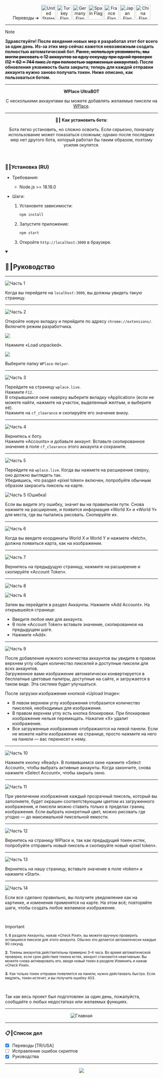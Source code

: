 <p align="center">
  Переводы ➜&nbsp;
  <a href="../README.md"><img src="https://flagcdn.com/256x192/us.png" width="48" alt="United States Flag"></a>
  <a href="TR.md"><img src="https://flagcdn.com/256x192/tr.png" width="48" alt="Turkey Flag"></a>
  <a href="DE.md"><img src="https://flagcdn.com/256x192/de.png" width="48" alt="Germany Flag"></a>
  <a href="ES.md"><img src="https://flagcdn.com/256x192/es.png" width="48" alt="Spain Flag"></a>
  <a href="FR.md"><img src="https://flagcdn.com/256x192/fr.png" width="48" alt="France Flag"></a>
  <a href="JA.md"><img src="https://flagcdn.com/256x192/jp.png" width="48" alt="Japan Flag"></a>
  <a href="CN.md"><img src="https://flagcdn.com/256x192/cn.png" width="48" alt="China Flag"></a>
</p>

---

> [!NOTE]
> **Здравствуйте! После введения новых мер я разработал этот бот всего за один день. Из‑за этих мер сейчас кажется невозможным создать полностью автоматический бот. ~~Ранее, используя уязвимость, мы могли рисовать с 12 аккаунтов за одну секунду при одной проверке (12 * 62 = <strong>744</strong> пикс./с при полностью заряженных аккаунтах).~~ После обновления уязвимость была закрыта; теперь для каждой отправки аккаунта нужно заново получать токен. Ниже описано, как пользоваться ботом.**

---

<p align="center"><strong>WPlace UltraBOT</strong></p>

<p align="center">
  С несколькими аккаунтами вы можете добавлять желаемые пиксели на <a href="https://wplace.live" target="_blank">WPlace</a>.
</p>

---

<p align="center"><strong>🚀┃ Как установить бота:</strong></p>

<p align="center">
  Бота легко установить, но сложно освоить. Если серьезно, поначалу использование может показаться сложным; однако после последних мер нет другого бота, который работал бы таким образом, поэтому усилия окупятся.
</p>

<br>

### 🔧┃Установка (RU)

- Требования:
  - Node.js >= 18.18.0

- Шаги:
  1. Установите зависимости:
     
     ```bash
     npm install
     ```
  2. Запустите приложение:
     
     ```bash
     npm start
     ```
  3. Откройте `http://localhost:3000` в браузере.

<details open>
  <summary><h2>📖┃Руководство</h2></summary>

---

![Часть 1](https://i.imgur.com/yS9093x.png)

Когда вы перейдете на `localhost:3000`, вы должны увидеть такую страницу.<br>

---

![Часть 2](https://i.imgur.com/taF0I2T.png)

Откройте новую вкладку и перейдите по адресу `chrome://extensions/`.<br>
Включите режим разработчика.<br>

![](https://i.imgur.com/oe42A42.png)

Нажмите «Load unpacked».<br>

![](https://i.imgur.com/jPyzOr3.png)

Выберите папку `WPlace-Helper`.<br>

---

![Часть 3](https://i.imgur.com/YVyvw3a.png)

Перейдите на страницу `wplace.live`.<br>
Нажмите `F12`.<br>
В открывшемся окне наверху выберите вкладку «Application» (если не можете найти, нажмите на участок, выделенный желтым, и выберите её).<br>
Нажмите на `cf_clearance` и скопируйте его значение внизу.<br>

---

![Часть 4](https://i.imgur.com/sJvyiC6.png)

Вернитесь к боту.<br>
Нажмите «Accounts» и добавьте аккаунт. Вставьте скопированное значение в поле `cf_clearance` этого аккаунта и сохраните.

---

![Часть 5](https://i.imgur.com/vJkPMx8.png)

Перейдите на `wplace.live`. Когда вы нажмете на расширение сверху, оно должно выглядеть так.<br>
Убедившись, что раздел «pixel token» включен, попробуйте обычным образом закрасить пиксель на карте.<br>

![Часть 5 (Ошибка)](https://i.imgur.com/uZmJDad.png)

Если вы видите эту ошибку, значит вы на правильном пути. Снова нажмите на расширение, и появится информация «World X» и «World Y» для места, где вы пытались рисовать. Скопируйте их.<br>

---

![Часть 6](https://i.imgur.com/LniE1E8.png)

Когда вы введете координаты World X и World Y и нажмете «fetch», должна появиться карта, как на изображении.<br>

---

![Часть 7](https://i.imgur.com/vJkPMx8.png)

Вернитесь на предыдущую страницу, нажмите на расширение и скопируйте «Account Token».

---

![Часть 8](https://i.imgur.com/8sjhH1L.png)

![Часть 8](https://i.imgur.com/jPyzOr3.png)

Затем вы перейдете в раздел Аккаунты. Нажмите «Add Account». На открывшейся странице:
- Введите любое имя для аккаунта.
- В поле «Account Token» вставьте значение, скопированное на предыдущем шаге.
- Нажмите «Add».

---

![Часть 9](https://i.imgur.com/DJUEywj.png)

После добавления нужного количества аккаунтов вы увидите в правом верхнем углу общее количество пикселей и доступные пиксели для всех аккаунтов.<br>
Загруженное вами изображение автоматически конвертируется в бесплатные цветовые палитры, доступные на сайте, и загружается в таком виде. Эта система будет улучшаться.

После загрузки изображения кнопкой «Upload Image»:

- В левом верхнем углу изображения отобразится количество пикселей, необходимых для изображения.
- В правом верхнем углу есть кнопка блокировки. При блокировке изображение нельзя перемещать. Нажатие «X» удалит изображение.
- Все загруженные изображения отображаются на левой панели. Если не можете найти изображение на странице, просто нажмите на него на панели — вас перенесет к нему.

---

![Часть 10](https://i.imgur.com/Dzt1p3o.png)

Нажмите кнопку «Ready». В появившемся окне нажмите «Select Account», чтобы выбрать активные аккаунты. Когда закончите, снова нажмите «Select Account», чтобы закрыть окно.

---

![Часть 11](https://i.imgur.com/QKJRVL9.png)

При увеличении изображения каждый прозрачный пиксель, который вы заполняете, будет окрашен соответствующим цветом из загруженного изображения, и пиксели можно ставить только в пределах границ изображения. Если выбрать конкретный цвет, можно рисовать где угодно — до максимальной пиксельной емкости.

---

![Часть 12](https://i.imgur.com/vJkPMx8.png)

Вернитесь на страницу WPlace и, так как предыдущий токен истек, попробуйте отправить новый пиксель и скопируйте новый «pixel token».

---

![Часть 13](https://i.imgur.com/wDp07pH.png)

Вернитесь на нашу страницу, вставьте значение в поле «token» и нажмите «Start».

---

![Часть 14](https://i.imgur.com/iQTH5TR.png)

Если все сделано правильно, вы получите уведомление как на картинке, и изменения применятся на карте. На этом всё; повторяйте шаги, чтобы создать любое желаемое изображение.

</details>

<br>

> [!IMPORTANT]
> <p><sub><strong>1.</strong> В разделе Аккаунты, нажав «Check Pixel», вы можете вручную проверить оставшиеся пиксели для этого аккаунта. Обычно это делается автоматически каждые 90 секунд.</sub></p>
> <p><sub><strong>2.</strong> Токены аккаунтов действительны примерно 3–4 часа. Во время автоматической проверки, если срок действия токена истек, аккаунт становится неактивным. Вы можете снова активировать его, введя новый токен в разделе Изменить и нажав «Check Pixel».</sub></p>
> <p><sub><strong>3.</strong> Как только токен отправки появляется на панели, нужно действовать быстро. Если медлить, токен истечет, и вы получите ошибку 403.</sub></p>

<br>

Так как весь проект был подготовлен за один день, пожалуйста, сообщайте о любых недостатках или желаемых функциях.

---

<p align="center">
  <img src="https://i.imgur.com/msR5dM9.png" alt="Главная"/>
</p>

---

### 📋┃Список дел

- [x] Переводы [TR/USA]
- [ ] Исправление ошибок скриптов
- [x] Руководства

---

<p align="center">
  <a href="#"><img src="https://komarev.com/ghpvc/?username=xacter&repo=WPlace-UltraBOT&style=for-the-badge&label=Views:&color=gray"/></a>
</p>



